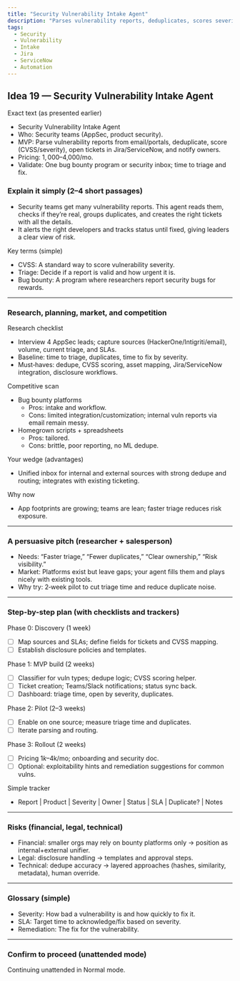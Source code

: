 ```yaml
---
title: "Security Vulnerability Intake Agent"
description: "Parses vulnerability reports, deduplicates, scores severity, opens tickets, and notifies owners for security teams. Integrates with Jira/ServiceNow."
tags:
  - Security
  - Vulnerability
  - Intake
  - Jira
  - ServiceNow
  - Automation
---
```


## Idea 19 — Security Vulnerability Intake Agent

Exact text (as presented earlier)

- Security Vulnerability Intake Agent
- Who: Security teams (AppSec, product security).
- MVP: Parse vulnerability reports from email/portals, deduplicate, score (CVSS/severity), open tickets in Jira/ServiceNow, and notify owners.
- Pricing: $1,000–$4,000/mo.
- Validate: One bug bounty program or security inbox; time to triage and fix.

### Explain it simply (2–4 short passages)

- Security teams get many vulnerability reports. This agent reads them, checks if they’re real, groups duplicates, and creates the right tickets with all the details.
- It alerts the right developers and tracks status until fixed, giving leaders a clear view of risk.

Key terms (simple)

- CVSS: A standard way to score vulnerability severity.
- Triage: Decide if a report is valid and how urgent it is.
- Bug bounty: A program where researchers report security bugs for rewards.

---

### Research, planning, market, and competition

Research checklist

- Interview 4 AppSec leads; capture sources (HackerOne/Intigriti/email), volume, current triage, and SLAs.
- Baseline: time to triage, duplicates, time to fix by severity.
- Must‑haves: dedupe, CVSS scoring, asset mapping, Jira/ServiceNow integration, disclosure workflows.

Competitive scan

- Bug bounty platforms
  - Pros: intake and workflow.
  - Cons: limited integration/customization; internal vuln reports via email remain messy.
- Homegrown scripts + spreadsheets
  - Pros: tailored.
  - Cons: brittle, poor reporting, no ML dedupe.

Your wedge (advantages)

- Unified inbox for internal and external sources with strong dedupe and routing; integrates with existing ticketing.

Why now

- App footprints are growing; teams are lean; faster triage reduces risk exposure.

---

### A persuasive pitch (researcher + salesperson)

- Needs: “Faster triage,” “Fewer duplicates,” “Clear ownership,” “Risk visibility.”
- Market: Platforms exist but leave gaps; your agent fills them and plays nicely with existing tools.
- Why try: 2‑week pilot to cut triage time and reduce duplicate noise.

---

### Step-by-step plan (with checklists and trackers)

Phase 0: Discovery (1 week)

- [ ] Map sources and SLAs; define fields for tickets and CVSS mapping.
- [ ] Establish disclosure policies and templates.

Phase 1: MVP build (2 weeks)

- [ ] Classifier for vuln types; dedupe logic; CVSS scoring helper.
- [ ] Ticket creation; Teams/Slack notifications; status sync back.
- [ ] Dashboard: triage time, open by severity, duplicates.

Phase 2: Pilot (2–3 weeks)

- [ ] Enable on one source; measure triage time and duplicates.
- [ ] Iterate parsing and routing.

Phase 3: Rollout (2 weeks)

- [ ] Pricing $1k–$4k/mo; onboarding and security doc.
- [ ] Optional: exploitability hints and remediation suggestions for common vulns.

Simple tracker

- Report | Product | Severity | Owner | Status | SLA | Duplicate? | Notes

---

### Risks (financial, legal, technical)

- Financial: smaller orgs may rely on bounty platforms only → position as internal+external unifier.
- Legal: disclosure handling → templates and approval steps.
- Technical: dedupe accuracy → layered approaches (hashes, similarity, metadata), human override.

---

### Glossary (simple)

- Severity: How bad a vulnerability is and how quickly to fix it.
- SLA: Target time to acknowledge/fix based on severity.
- Remediation: The fix for the vulnerability.

---

### Confirm to proceed (unattended mode)

Continuing unattended in Normal mode.

